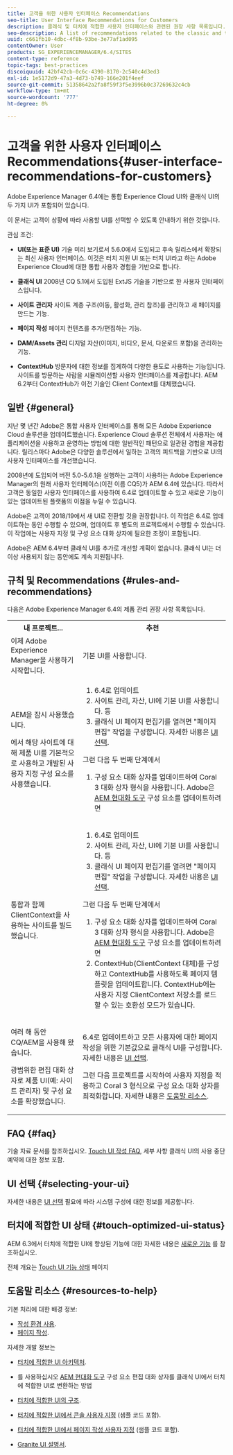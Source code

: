 ```yaml
---
title: 고객을 위한 사용자 인터페이스 Recommendations
seo-title: User Interface Recommendations for Customers
description: 클래식 및 터치에 적합한 사용자 인터페이스와 관련된 권장 사항 목록입니다.
seo-description: A list of recommendations related to the classic and touch-optimized user interfaces.
uuid: c661fb10-4dbc-4f8b-93be-3e77af1ad095
contentOwner: User
products: SG_EXPERIENCEMANAGER/6.4/SITES
content-type: reference
topic-tags: best-practices
discoiquuid: 42bf42cb-0c6c-4390-8170-2c540c4d3ed3
exl-id: 1e5172d9-47a3-4d73-b749-166e201f4eef
source-git-commit: 51358642a2fa8f59f3f5e3996b0c37269632c4cb
workflow-type: tm+mt
source-wordcount: '777'
ht-degree: 0%

---
```


# 고객을 위한 사용자 인터페이스 Recommendations{#user-interface-recommendations-for-customers}

Adobe Experience Manager 6.4에는 통합 Experience Cloud UI와 클래식 UI의 두 가지 UI가 포함되어 있습니다.

이 문서는 고객이 상황에 따라 사용할 UI를 선택할 수 있도록 안내하기 위한 것입니다.

관심 조건:

* **UI(또는 표준 UI)**
기술 미리 보기로서 5.6.0에서 도입되고 후속 릴리스에서 확장되는 최신 사용자 인터페이스. 이것은 터치 지원 UI 또는 터치 UI라고 하는 Adobe Experience Cloud에 대한 통합 사용자 경험을 기반으로 합니다.

* **클래식 UI**
2008년 CQ 5.1에서 도입된 ExtJS 기술을 기반으로 한 사용자 인터페이스입니다.

* **사이트 관리자**
사이트 계층 구조(이동, 활성화, 관리 참조)를 관리하고 새 페이지를 만드는 기능.

* **페이지 작성**
페이지 컨텐츠를 추가/편집하는 기능.

* **DAM/Assets 관리**
디지털 자산(이미지, 비디오, 문서, 다운로드 포함)을 관리하는 기능.

* **ContextHub**
방문자에 대한 정보를 집계하여 다양한 용도로 사용하는 기능입니다. 사이트를 방문하는 사람을 시뮬레이션할 사용자 인터페이스를 제공합니다. AEM 6.2부터 ContextHub가 이전 기술인 Client Context를 대체했습니다.

## 일반 {#general}

지난 몇 년간 Adobe은 통합 사용자 인터페이스를 통해 모든 Adobe Experience Cloud 솔루션을 업데이트했습니다. Experience Cloud 솔루션 전체에서 사용자는 애플리케이션을 사용하고 운영하는 방법에 대한 일반적인 패턴으로 일관된 경험을 제공합니다. 릴리스마다 Adobe은 다양한 솔루션에서 일하는 고객의 피드백을 기반으로 UI의 사용자 인터페이스를 개선했습니다.

2008년에 도입되어 버전 5.0-5.6.1을 실행하는 고객이 사용하는 Adobe Experience Manager의 원래 사용자 인터페이스(이전 이름 CQ5)가 AEM 6.4에 있습니다. 따라서 고객은 동일한 사용자 인터페이스를 사용하여 6.4로 업데이트할 수 있고 새로운 기능이 있는 업데이트된 플랫폼의 이점을 누릴 수 있습니다.

Adobe은 고객이 2018/19에서 새 UI로 전환할 것을 권장합니다. 이 작업은 6.4로 업데이트하는 동안 수행할 수 있으며, 업데이트 후 별도의 프로젝트에서 수행할 수 있습니다. 이 작업에는 사용자 지정 및 구성 요소 대화 상자에 필요한 조정이 포함됩니다.

Adobe은 AEM 6.4부터 클래식 UI를 추가로 개선할 계획이 없습니다. 클래식 UI는 더 이상 사용되지 않는 동안에도 계속 지원됩니다.

## 규칙 및 Recommendations {#rules-and-recommendations}

다음은 Adobe Experience Manager 6.4의 제품 관리 권장 사항 목록입니다.

<table> 
 <tbody> 
  <tr> 
   <th>내 프로젝트...</th> 
   <th>추천</th> 
  </tr> 
  <tr> 
   <td>이제 Adobe Experience Manager을 사용하기 시작합니다.</td> 
   <td>기본 UI를 사용합니다.</td> 
  </tr> 
  <tr> 
   <td><p>AEM을 잠시 사용했습니다.</p> <p>에서 해당 사이트에 대해 제품 UI를 기본적으로 사용하고 개발된 사용자 지정 구성 요소를 사용했습니다.<br /> </p> </td> 
   <td> 
    <ol> 
     <li>6.4로 업데이트</li> 
     <li>사이트 관리, 자산, UI에 기본 UI를 사용합니다. 등<br /> </li> 
     <li>클래식 UI 페이지 편집기를 열려면 "페이지 편집" 작업을 구성합니다. 자세한 내용은 <a href="#selecting-your-ui">UI 선택</a>.</li> 
    </ol> <p>그런 다음 두 번째 단계에서</p> 
    <ol> 
     <li>구성 요소 대화 상자를 업데이트하여 Coral 3 대화 상자 형식을 사용합니다. Adobe은 <a href="/help/sites-developing/modernization-tools.md">AEM 현대화 도구</a> 구성 요소를 업데이트하려면</li> 
    </ol> </td> 
  </tr> 
  <tr> 
   <td>통합과 함께 ClientContext을 사용하는 사이트를 빌드했습니다.<br /> </td> 
   <td> 
    <ol> 
     <li>6.4로 업데이트</li> 
     <li>사이트 관리, 자산, UI에 기본 UI를 사용합니다. 등</li> 
     <li>클래식 UI 페이지 편집기를 열려면 "페이지 편집" 작업을 구성합니다. 자세한 내용은 <a href="#selecting-your-ui">UI 선택</a>.</li> 
    </ol> <p>그런 다음 두 번째 단계에서</p> 
    <ol> 
     <li>구성 요소 대화 상자를 업데이트하여 Coral 3 대화 상자 형식을 사용합니다. Adobe은 <a href="/help/sites-developing/modernization-tools.md">AEM 현대화 도구</a> 구성 요소를 업데이트하려면</li> 
     <li>ContextHub(ClientContext 대체)를 구성하고 ContextHub를 사용하도록 페이지 템플릿을 업데이트합니다. ContextHub에는 사용자 지정 ClientContext 저장소를 로드할 수 있는 호환성 모드가 있습니다.</li> 
    </ol> </td> 
  </tr> 
  <tr> 
   <td><p>여러 해 동안 CQ/AEM을 사용해 왔습니다.</p> <p>광범위한 편집 대화 상자로 제품 UI(예: 사이트 관리자) 및 구성 요소를 확장했습니다.</p> </td> 
   <td><p>6.4로 업데이트하고 모든 사용자에 대한 페이지 작성을 위한 기본값으로 클래식 UI를 구성합니다. 자세한 내용은 <a href="#selecting-your-ui">UI 선택</a>.</p> <p>그런 다음 프로젝트를 시작하여 사용자 지정을 적용하고 Coral 3 형식으로 구성 요소 대화 상자를 최적화합니다. 자세한 내용은 <a href="#resources-to-help">도움말 리소스</a>.<br /> </p> </td> 
  </tr> 
 </tbody> 
</table>

## FAQ {#faq}

기술 자료 문서를 참조하십시오. [Touch UI 작성 FAQ](https://helpx.adobe.com/experience-manager/kb/index/touchui_faq.html), 세부 사항 클래식 UI의 사용 중단 예약에 대한 정보 포함.

## UI 선택 {#selecting-your-ui}

자세한 내용은 [UI 선택](/help/sites-authoring/select-ui.md) 필요에 따라 시스템 구성에 대한 정보를 제공합니다.

## 터치에 적합한 UI 상태 {#touch-optimized-ui-status}

AEM 6.3에서 터치에 적합한 UI에 향상된 기능에 대한 자세한 내용은 [새로운 기능](/help/release-notes/release-notes.md#what-s-new) 를 참조하십시오.

전체 개요는 [Touch UI 기능 상태](/help/release-notes/touch-ui-features-status.md) 페이지

## 도움말 리소스 {#resources-to-help}

기본 처리에 대한 배경 정보:

* [작성 환경 사용](/help/sites-authoring/home.md).
* [페이지 작성](/help/sites-authoring/author-environment-tools.md).

자세한 개발 정보는

* [터치에 적합한 UI 아키텍처](/help/sites-developing/touch-ui-concepts.md).
* 를 사용하십시오 [AEM 현대화 도구](/help/sites-developing/modernization-tools.md) 구성 요소 편집 대화 상자를 클래식 UI에서 터치에 적합한 UI로 변환하는 방법

* [터치에 적합한 UI의 구조](/help/sites-developing/touch-ui-structure.md).

* [터치에 적합한 UI에서 콘솔 사용자 지정](/help/sites-developing/customizing-consoles-touch.md) (샘플 코드 포함).

* [터치에 적합한 UI에서 페이지 작성 사용자 지정](/help/sites-developing/customizing-page-authoring-touch.md) (샘플 코드 포함).

* [Granite UI 설명서](https://helpx.adobe.com/experience-manager/6-4/sites/developing/using/reference-materials/granite-ui/api/index.html).
